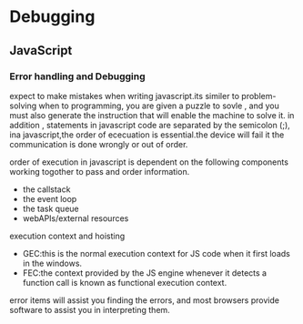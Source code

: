 # Debugging

## JavaScript

### Error handling and Debugging

expect to make mistakes when writing javascript.its similer to problem-solving when to programming,
you are given a puzzle to sovle , and you must also generate the instruction that will enable the machine to solve
it. in addition , statements in javascript code are separated by the semicolon (;), ina javascript,the order of
ececuation is essential.the device will fail it the communication is done wrongly or out of order.

order of execution in javascript is dependent on the following components working togother to pass and order
information.

* the callstack
* the event loop
* the task  queue
* webAPIs/external resources

execution  context and hoisting

* GEC:this is the normal execution context for JS code when it first loads in the windows.
* FEC:the context provided by the JS engine whenever it detects a function call is  known as functional execution
 context.

error items will assist you finding the errors, and most browsers provide software to assist you in interpreting
them.
